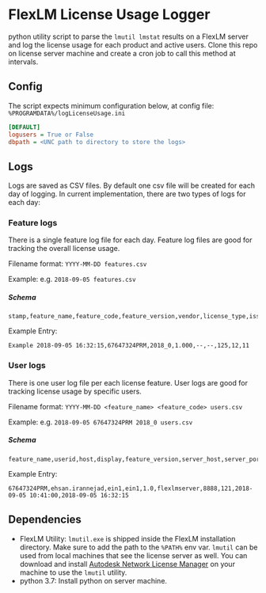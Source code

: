 # FlexLM License Usage Logger

python utility script to parse the `lmutil lmstat` results on a FlexLM server and log the license usage for each product and active users. Clone this repo on license server machine and create a cron job to call this method at intervals.

## Config

The script expects minimum configuration below, at config file:
`%PROGRAMDATA%/logLicenseUsage.ini`

``` ini
[DEFAULT]
logusers = True or False
dbpath = <UNC path to directory to store the logs>
```

## Logs

Logs are saved as CSV files. By default one csv file will be created for each day of logging. In current implementation, there are two types of logs for each day:

### Feature logs

There is a single feature log file for each day. Feature log files are good for tracking the overall license usage.

Filename format: `YYYY-MM-DD features.csv`
    
Example: e.g. `2018-09-05 features.csv`

##### Schema

``` csv
stamp,feature_name,feature_code,feature_version,vendor,license_type,issued,used,users
```

Example Entry:

``` csv
Example 2018-09-05 16:32:15,67647324PRM,2018_0,1.000,--,--,125,12,11
```


### User logs

There is one user log file per each license feature. User logs are good for tracking license usage by specific users.

Filename format: `YYYY-MM-DD <feature_name> <feature_code> users.csv`

Example: e.g. `2018-09-05 67647324PRM 2018_0 users.csv`

##### Schema

``` csv
feature_name,userid,host,display,feature_version,server_host,server_port,license_handle,checkout_datetime,update_time
```

Example Entry:

``` csv
67647324PRM,ehsan.irannejad,ein1,ein1,1.0,flexlmserver,8888,121,2018-09-05 10:41:00,2018-09-05 16:32:15
```

## Dependencies

- FlexLM Utility: `lmutil.exe` is shipped inside the FlexLM installation directory. Make sure to add the path to the `%PATH%` env var. `lmutil` can be used from local machines that see the license server as well. You can download and install [Autodesk Network License Manager](https://knowledge.autodesk.com/search-result/caas/downloads/content/autodesk-network-license-manager-for-windows.html) on your machine to use the `lmutil` utility.
- python 3.7: Install python on server machine.